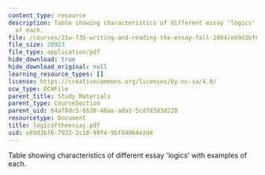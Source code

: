 ```yaml
---
content_type: resource
description: Table showing characteristics of different essay 'logics' with examples
  of each.
file: /courses/21w-735-writing-and-reading-the-essay-fall-2004/e69d3bf679322c1899f49bf84064e2d4_logicoftheessay.pdf
file_size: 20923
file_type: application/pdf
hide_download: true
hide_download_original: null
learning_resource_types: []
license: https://creativecommons.org/licenses/by-nc-sa/4.0/
ocw_type: OCWFile
parent_title: Study Materials
parent_type: CourseSection
parent_uid: 64af8dc5-6638-40aa-ada1-5cd7d3d3d228
resourcetype: Document
title: logicoftheessay.pdf
uid: e69d3bf6-7932-2c18-99f4-9bf84064e2d4
---
```

Table showing characteristics of different essay 'logics' with examples of each.